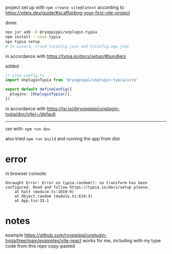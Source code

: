 project set up with `npm create vite@latest` according to https://vitejs.dev/guide/#scaffolding-your-first-vite-project 

done:

```bash
npx jsr add -D @ryoppippi/unplugin-typia
npm install --save typia
npx typia setup
# in wizard, tried tsconfig.json and tsconfig.app.json
```

in accordance with https://typia.io/docs/setup/#bundlers

added

```typescript
// vite.config.ts
import UnpluginTypia from '@ryoppippi/unplugin-typia/vite'

export default defineConfig({
  plugins: [UnpluginTypia()],
})
```

in accordance with https://jsr.io/@ryoppippi/unplugin-typia/doc/vite/~/default

--------------------------------------------------------------------------------

ran with: `npm run dev`

also tried `npm run build` and running the app from dist

# error

in browser console:

```
Uncaught Error: Error on typia.random(): no transform has been configured. Read and follow https://typia.io/docs/setup please.
    at halt (module.ts:1019:9)
    at Object.random (module.ts:619:3)
    at App.tsx:15:1
```

# notes

example https://github.com/ryoppippi/unplugin-typia/tree/main/examples/vite-react works for me, including with my type code from this repo copy-pasted